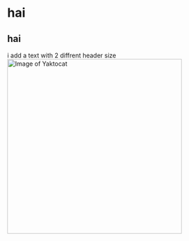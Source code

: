 # hai
## hai
i add a text with 2 diffrent header size
<img alt="Image of Yaktocat" src=https://octodex.github.com/images/yaktocat.png width=400>
